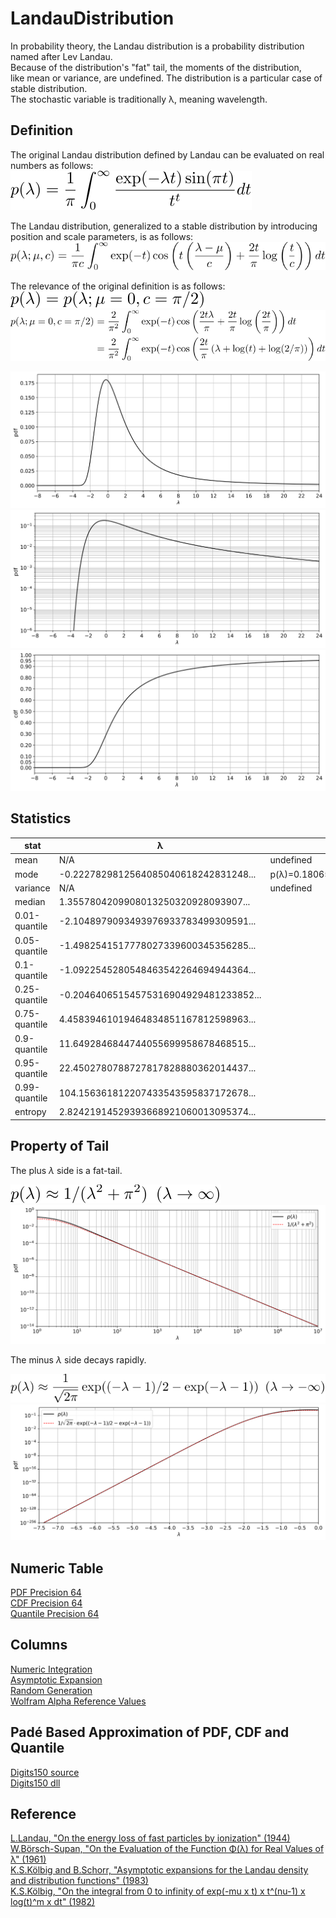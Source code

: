 # LandauDistribution

In probability theory, the Landau distribution is a probability distribution named after Lev Landau.  
Because of the distribution's "fat" tail, the moments of the distribution,  
like mean or variance, are undefined. The distribution is a particular case of stable distribution.  
The stochastic variable is traditionally &lambda;, meaning wavelength. 

## Definition

The original Landau distribution defined by Landau can be evaluated on real numbers as follows:  
![define origin](figures/define_origin.svg)

The Landau distribution, generalized to a stable distribution by introducing position and scale parameters, is as follows:  
![define stabledist](figures/define_stabledist_generalized.svg)

The relevance of the original definition is as follows:  
![define relevance](figures/define_relevance.svg)  
![define relevance 2](figures/define_relevance_2.svg)

![pdf](figures/pdf.svg)  
![logpdf](figures/logpdf.svg)  
![cdf](figures/cdf.svg)  

## Statistics

|stat|&lambda;|note|
|----|----|----|
|mean|N/A|undefined|
|mode|-0.2227829812564085040618242831248...|p(&lambda;)=0.1806556338205509427830338852686...|
|variance|N/A|undefined|
|median|        1.3557804209908013250320928093907...||
|0.01-quantile|-2.1048979093493976933783499309591...||
|0.05-quantile|-1.4982541517778027339600345356285...||
|0.1-quantile |-1.0922545280548463542264694944364...||
|0.25-quantile|-0.20464065154575316904929481233852...||
|0.75-quantile| 4.45839461019464834851167812598963...||
|0.9-quantile | 11.6492846844744055699958678468515...||
|0.95-quantile| 22.4502780788727817828880362014437...||
|0.99-quantile| 104.156361812207433543595837172678...||
|entropy      | 2.82421914529393668921060013095374...||

## Property of Tail

The plus *&lambda;* side is a fat-tail.

![tail largex](figures/tail_largex.svg)  
![tail largex approx](figures/tail_largex_approx.svg)

The minus *&lambda;* side decays rapidly.

![tail lessx](figures/tail_lessx.svg)  
![tail lessx approx](figures/tail_lessx_approx.svg)

## Numeric Table
[PDF Precision 64](results/pdf_precision64.csv)  
[CDF Precision 64](results/cdf_precision64.csv)  
[Quantile Precision 64](results/quantile_precision64.csv)  

## Columns
[Numeric Integration](NumericIntegration)  
[Asymptotic Expansion](AsymptoticExpansion)  
[Random Generation](RandomGeneration)  
[Wolfram Alpha Reference Values](WolframAlphaReference)  

## Padé Based Approximation of PDF, CDF and Quantile
[Digits150 source](LandauPadeApprox)  
[Digits150 dll](https://github.com/tk-yoshimura/LandauDistribution/releases)  

## Reference
[L.Landau, "On the energy loss of fast particles by ionization" (1944)](https://www.semanticscholar.org/paper/On-the-energy-loss-of-fast-particles-by-ionization-Landau/037099731178b3aeebca36a054852e4c4866a1c3)  
[W.Börsch-Supan, "On the Evaluation of the Function &Phi;(&lambda;) for Real Values of &lambda;" (1961)](https://nvlpubs.nist.gov/nistpubs/jres/65B/jresv65Bn4p245_A1b.pdf)  
[K.S.Kölbig and B.Schorr, "Asymptotic expansions for the Landau density and distribution functions" (1983)](https://www.sciencedirect.com/science/article/abs/pii/0010465584900651)  
[K.S.Kölbig, "On the integral from 0 to infinity of exp(-mu x t) x t^(nu-1) x log(t)^m x dt" (1982)](https://inspirehep.net/literature/178407)
